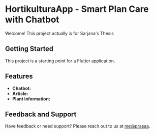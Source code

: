 # HortikulturaApp - Smart Plan Care with Chatbot

Welcome! This project actually is for Sarjana's Thesis

## Getting Started

This project is a starting point for a Flutter application.

## Features

- **Chatbot:**
- **Article:**
- **Plant Information:**

## Feedback and Support

Have feedback or need support? Please reach out to us at [me@prasaa](mailto:me@pras.ari69@gmail.com).
